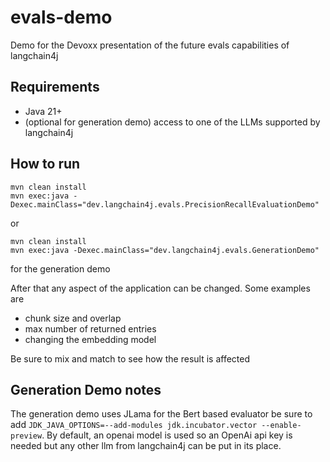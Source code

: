 # evals-demo

Demo for the Devoxx presentation of the future evals capabilities of langchain4j

## Requirements
- Java 21+
- (optional for generation demo) access to one of the LLMs supported by langchain4j

## How to run
```shell
mvn clean install
mvn exec:java -Dexec.mainClass="dev.langchain4j.evals.PrecisionRecallEvaluationDemo"
```
or
```shell
mvn clean install
mvn exec:java -Dexec.mainClass="dev.langchain4j.evals.GenerationDemo"
```
for the generation demo

After that any aspect of the application can be changed. Some examples are
- chunk size and overlap
- max number of returned entries
- changing the embedding model

Be sure to mix and match to see how the result is affected

## Generation Demo notes
The generation demo uses JLama for the Bert based evaluator be sure to add `JDK_JAVA_OPTIONS=--add-modules jdk.incubator.vector --enable-preview`.
By default, an openai model is used so an OpenAi api key is needed but any other llm from langchain4j can be put in its place.